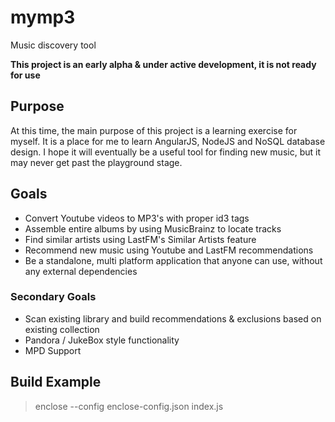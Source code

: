 # mymp3
Music discovery tool

**This project is an early alpha & under active development, it is not ready for use**

## Purpose
At this time, the main purpose of this project is a learning exercise for myself.  It is a place for me to learn AngularJS, NodeJS and NoSQL database design.  I hope it will eventually be a useful tool for finding new music, but it may never get past the playground stage. 

## Goals
- Convert Youtube videos to MP3's with proper id3 tags
- Assemble entire albums by using MusicBrainz to locate tracks
- Find similar artists using LastFM's Similar Artists feature
- Recommend new music using Youtube and LastFM recommendations
- Be a standalone, multi platform application that anyone can use, without any external dependencies

### Secondary Goals
- Scan existing library and build recommendations & exclusions based on existing collection
- Pandora / JukeBox style functionality
- MPD Support

## Build Example
   > enclose --config enclose-config.json index.js